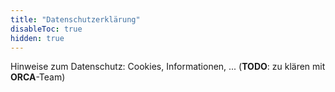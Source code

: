 ```yaml
---
title: "Datenschutzerklärung"
disableToc: true
hidden: true
---
```



Hinweise zum Datenschutz: Cookies, Informationen, ... (**TODO**: zu klären mit **ORCA**-Team)
